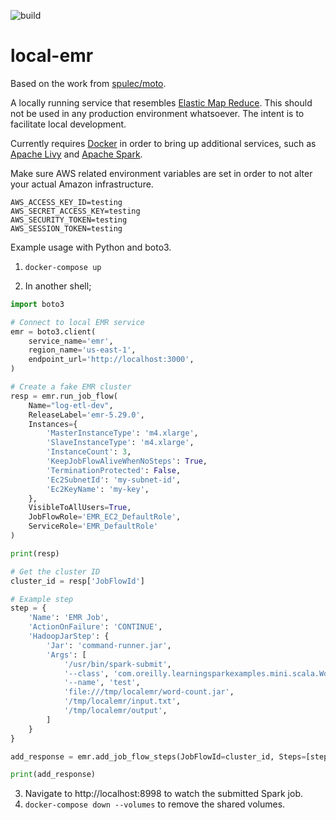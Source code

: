 ![build](https://github.com/davlum/localemr/workflows/Local%20EMR%20CI/badge.svg)

# local-emr

Based on the work from [spulec/moto](https://github.com/spulec/moto).

A locally running service that resembles [Elastic Map Reduce](https://aws.amazon.com/emr/).
This should not be used in any production environment whatsoever. The intent is to
facilitate local development.

Currently requires [Docker](https://www.docker.com/) in order to bring up additional services, such as
[Apache Livy](https://livy.incubator.apache.org/) and [Apache Spark](https://spark.apache.org/).

Make sure AWS related environment variables are set in order to not alter your actual
Amazon infrastructure.

```.env
AWS_ACCESS_KEY_ID=testing
AWS_SECRET_ACCESS_KEY=testing
AWS_SECURITY_TOKEN=testing
AWS_SESSION_TOKEN=testing
```

Example usage with Python and boto3.

1. `docker-compose up`

2. In another shell; 
```python
import boto3

# Connect to local EMR service
emr = boto3.client(
    service_name='emr',
    region_name='us-east-1',
    endpoint_url='http://localhost:3000',
)

# Create a fake EMR cluster
resp = emr.run_job_flow(
    Name="log-etl-dev",
    ReleaseLabel='emr-5.29.0',
    Instances={
        'MasterInstanceType': 'm4.xlarge',
        'SlaveInstanceType': 'm4.xlarge',
        'InstanceCount': 3,
        'KeepJobFlowAliveWhenNoSteps': True,
        'TerminationProtected': False,
        'Ec2SubnetId': 'my-subnet-id',
        'Ec2KeyName': 'my-key',
    },
    VisibleToAllUsers=True,
    JobFlowRole='EMR_EC2_DefaultRole',
    ServiceRole='EMR_DefaultRole'
)

print(resp)

# Get the cluster ID
cluster_id = resp['JobFlowId']

# Example step
step = {
    'Name': 'EMR Job',
    'ActionOnFailure': 'CONTINUE',
    'HadoopJarStep': {
        'Jar': 'command-runner.jar',
        'Args': [
            '/usr/bin/spark-submit',
            '--class', 'com.oreilly.learningsparkexamples.mini.scala.WordCount',
            '--name', 'test',
            'file:///tmp/localemr/word-count.jar',
            '/tmp/localemr/input.txt',
            '/tmp/localemr/output',
        ]
    }
}

add_response = emr.add_job_flow_steps(JobFlowId=cluster_id, Steps=[step])

print(add_response)
```
3. Navigate to http://localhost:8998 to watch the submitted Spark job.
4. `docker-compose down --volumes` to remove the shared volumes.
